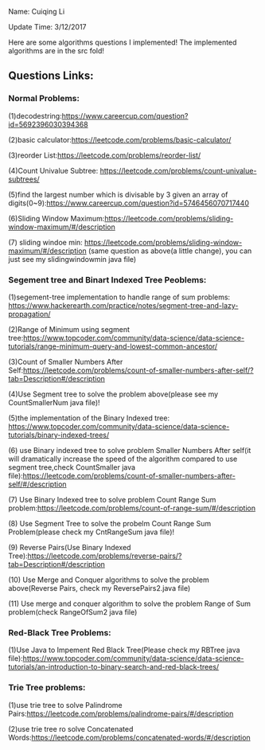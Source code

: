 Name: Cuiqing Li

Update Time: 3/12/2017

Here are some algorithms questions I implemented!
The implemented algorithms are in the src fold!

## Questions Links:

### Normal Problems:
(1)decodestring:https://www.careercup.com/question?id=5692396030394368

(2)basic calculator:https://leetcode.com/problems/basic-calculator/

(3)reorder List:https://leetcode.com/problems/reorder-list/

(4)Count Univalue Subtree: https://leetcode.com/problems/count-univalue-subtrees/

(5)find the largest number which is divisable by 3 given an array of digits(0~9):https://www.careercup.com/question?id=5746456070717440

(6)Sliding Window Maximum:https://leetcode.com/problems/sliding-window-maximum/#/description 

(7) sliding windoe min: https://leetcode.com/problems/sliding-window-maximum/#/description (same question as above(a little change), you can just see my slidingwindowmin java file)

### Segement tree and Binart Indexed Tree Peoblems:

(1)segement-tree implementation to handle range of sum problems: https://www.hackerearth.com/practice/notes/segment-tree-and-lazy-propagation/

(2)Range of Minimum using segment tree:https://www.topcoder.com/community/data-science/data-science-tutorials/range-minimum-query-and-lowest-common-ancestor/

(3)Count of Smaller Numbers After Self:https://leetcode.com/problems/count-of-smaller-numbers-after-self/?tab=Description#/description

(4)Use Segment tree to solve the problem above(please see my CountSmallerNum java file)!

(5)the implementation of the Binary Indexed tree: https://www.topcoder.com/community/data-science/data-science-tutorials/binary-indexed-trees/

(6) use  Binary indexed tree to solve problem Smaller Numbers After self(it will dramatically increase the speed of the algorithm compared to use segment tree,check CountSmaller java file):https://leetcode.com/problems/count-of-smaller-numbers-after-self/#/description

(7) Use Binary Indexed tree to solve problem Count Range Sum problem:https://leetcode.com/problems/count-of-range-sum/#/description

(8) Use Segment Tree to solve the probelm Count Range Sum Problem(please check my CntRangeSum java file)!

(9) Reverse Pairs(Use Binary Indexed Tree):https://leetcode.com/problems/reverse-pairs/?tab=Description#/description

(10) Use Merge and Conquer algorithms to solve the problem above(Reverse Pairs, check my ReversePairs2.java file)

(11) Use merge and conquer algorithm to solve the problem Range of Sum problem(check RangeOfSum2 java file)

### Red-Black Tree Problems:
(1)Use Java to Impement Red Black Tree(Please check my RBTree java file):https://www.topcoder.com/community/data-science/data-science-tutorials/an-introduction-to-binary-search-and-red-black-trees/

### Trie Tree problems:

(1)use trie tree to solve Palindrome Pairs:https://leetcode.com/problems/palindrome-pairs/#/description 

(2)use trie tree ro solve Concatenated Words:https://leetcode.com/problems/concatenated-words/#/description